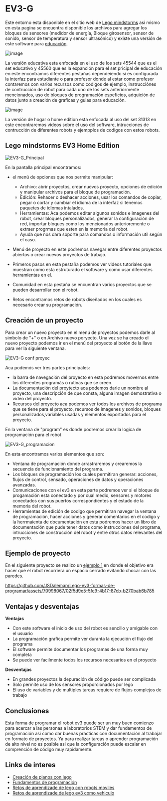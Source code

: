 # EV3-G

Este entorno esta disponible en el sitio web de [Lego mindstorms](https://www.lego.com/es-es/themes/mindstorms/downloads) asi mismo en esta pagina se encuentra disponible los archivos para agregar los bloques de sensores (medidor de energía, Bloque girosensor, sensor de sonido, sensor de temperatura y sensor ultrasónico) y existe una versión de este software para [educación](https://education.lego.com/es-es/downloads/retiredproducts/mindstorms-ev3-lab/software/).

![image](https://github.com/JSDaleman/Lego-ev3-formas-de-programar/assets/70998067/0a789cd7-049e-4173-86b2-13f57d3403c8)


La versión educativa esta enfocada en el uso de los sets 45544 que es el set educativo y 45560 que es la expanción para el set pricipal de educación en este encontramos diferentes pestañas dependeiendo si es configurada la interfaz para estudiante o para profesor donde al estar como profesor contaremos con varios recursos como codigos de ejemplo, instrucciónes de contrucción de robot para cada uno de los sets anteriormente mencionados, uso de bloques de programación espeficios, adquición de datos junto a creación de graficas y  guias para educación.

![image](https://github.com/JSDaleman/Lego-ev3-formas-de-programar/assets/70998067/5c35c0eb-9c0b-4d9b-a569-979c2c819b7e)

La versión de hogar o home edition esta enfocada al uso del set 31313 en este encontraremos videos sobre el uso del software, intrucciones de contrucción de diferentes robots y ejempplos de codigos con estos robots.

## Lego mindstorms EV3 Home Edition

![EV3-G_Principal](https://github.com/JSDaleman/Lego-ev3-formas-de-programar/assets/70998067/0c6329dd-7f95-49f1-bd4b-cd9706de5448)

En la pantalla principal encontramos:

- el menú de opciones que nos permite manipular:
  * Archivo: abrir proyectos, crear nuevos proyecto, opciones de edición y manipular archivos para el bloque de programación.
  * Edición: Rehacer o deshacer acciones, usar los comandos de copiar, pegar o cortar y cambiar el idioma de la interfaz si tenemos paquetes de idiomas intalados.
  * Herramientas: Aca podemos editar algunos sonidos e imagenes del robot, crear bloques personalizados, generar la configuración de red, importar bloques como los mencionados anterioremente o extraer progrmas que esten en la memoria del robot.
  * Ayuda que nos dara soporte para comandos o información util según el caso.
 
- Menú de proyecto en este podremos navegar entre diferentes proyectos abiertos o crear nuevos proyectos de trabajo.
- Primeros pasos en esta pestaña podemos ver videos tutoriales que muestran como esta estruturado el software y como usar diferentes herramientas en el.
- Comunidad en esta pestaña se encuentran varios proyectos que se pueden desarrollar con el robot.
- Retos encontramos retos de robots diseñados en los cuales es necesario crear su programación.

## Creación de un proyecto

Para crear un nuevo proyecto en el menú de proyectos podemos darle al simbolo de "+" o en Archivo nuevo poryecto. Una vez se ha creado el nuevo proyecto podemos ir en el menú del proyecto al botón de la llave para ver la siguiente ventana.

![EV3-G conf proyec](https://github.com/JSDaleman/Lego-ev3-formas-de-programar/assets/70998067/8a946768-4ab3-430e-bb34-27737da02f0a)

Aca podemós ver tres partes principales:
- la barra de navegación del proyecto en esta podremos movernos entre los diferentes programás o rutinas que se creen.
- La documentación del proytecto aca podemos darle un nombre al proyecto, una descripción de que consta, alguna imagen demostrativa o video del proyecto.
- Recursos del proyecto aca podemos ver todos los archivos de programa que se tiene para el proyecto, recursos de imagenes y sonidos, bloques personalizados,variables usadas y elementos exportados para el proyecto.

En la ventana de "program" es donde podremos crear la logica de programación para el robot

![EV3-G_programacion](https://github.com/JSDaleman/Lego-ev3-formas-de-programar/assets/70998067/2376efe9-75a2-4937-a748-eb41b8a78cf6)

En esta encontramos varios elementos que son:
- Ventana de programación donde arrastraremos y crearemos la secuencia de funcionamiento del programa.
- Los bloques de programación los cuales permitiran generar: acciones, flujos de control, sensado, operaciones de datos y operaciones avanzadas.
- Comunicaciones con el ev3 en esta parte podremos ver si el bloque de progamación esta conectado y por cual medio, sensores y motores conectados con sus puertos correspondientes y el estado de la memoria del robot.
- Herramientas de edición de codigo que permitiran navegar la ventana de programación, hacer acciones y generar comentarios en el codigo y la herrmaienta de documentación en esta podremos hacer un libro de documentación que pude tener datos como instrucciones del programa, intrucciones de construcción del robot y entre otros datos relevantes del proyecto.

## Ejemplo de proyecto

En el siguiente proyecto se realizo un [ejemplo 1](https://github.com/JSDaleman/Lego-ev3-formas-de-programar/blob/main/EV3-G/Ejemplos/Ejemplo1.ev3) en donde el objetivo era hacer que el robot recorriera un espacio cerrado evitando chocar con las paredes.

https://github.com/JSDaleman/Lego-ev3-formas-de-programar/assets/70998067/02f5d9e5-5fc9-4b17-87cb-b270bab6b785

## Ventajas y desventajas

**Ventajas**
- Con este software el inicio de uso del robot es sencillo y amigable con el usuario
- La programación grafica permite ver duranta la ejecución el flujo del programa
- El software permite documentar los programas de una forma muy completa
- Se puede ver facilmente todos los recursos necesarios en el proyecto

**Desventajas**
- En grandes proyectos la depuración de código puede ser complicada
- Solo permite uso de los sensores proporcionados por lego
- El uso de variables y de multiples tareas requiere de flujos complejos de trabajo

## Conclusiones

Esta forma de programar el robot ev3 puede ser un muy buen comienzo para acercar a las personas a laboratorios STEM y dar fundamentos de programación asi como dar buenas practicas con documentación al trabajar en formato de proyectos. Ya para realizar tareas o aprender programación de alto nivel no es posible asi que la configuración puede escalar en comprención de código muy rapidamente. 

## Links de interes
- [Creación de planos con lego](https://www.youtube.com/watch?v=fxBBQ2g16hA)
- [Fundamentos de programación](https://www.youtube.com/watch?v=mwioj9zvp6c)
- [Retos de aprendizade de lego con robots moviles](https://education.lego.com/es-mx/lessons/ev3-robot-trainer/)
- [Retos de aprendizade de lego ev3 como vehiculo](https://education.lego.com/es-mx/lessons/ev3-real-world-vehicles/)





